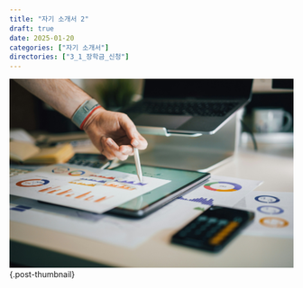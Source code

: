 ```yaml
---
title: "자기 소개서 2"
draft: true
date: 2025-01-20
categories: ["자기 소개서"]
directories: ["3_1_장학금_신청"]
---
```


![](/img/stat-thumb.jpg){.post-thumbnail}
